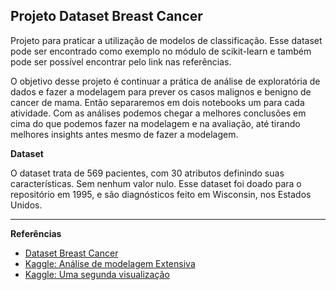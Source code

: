 ## Projeto Dataset Breast Cancer

Projeto para praticar a utilização de modelos de classificação. Esse dataset pode ser encontrado como exemplo no módulo de scikit-learn e também pode ser possível encontrar pelo link nas referências.

O objetivo desse projeto é continuar a prática de análise de exploratória de dados e fazer a modelagem para prever os casos malignos e benigno de cancer de mama. Então separaremos em dois notebooks um para cada atividade. Com as análises podemos chegar a melhores conclusões em cima do que podemos fazer na modelagem e na avaliação, até tirando melhores insights antes mesmo de fazer a modelagem.



**Dataset**

O dataset trata de 569 pacientes, com 30 atributos definindo suas características. Sem nenhum valor nulo. Esse dataset foi doado para o repositório em 1995, e são diagnósticos feito em Wisconsin, nos Estados Unidos.


---

**Referências**

* [Dataset Breast Cancer](https://archive.ics.uci.edu/dataset/17/breast+cancer+wisconsin+diagnostic)
* [Kaggle: Análise de modelagem Extensiva](https://www.kaggle.com/code/fareselmenshawii/breast-cancer-various-models)
* [Kaggle: Uma segunda visualização](https://www.kaggle.com/code/kanuriviveknag/breast-cancer-prediction)